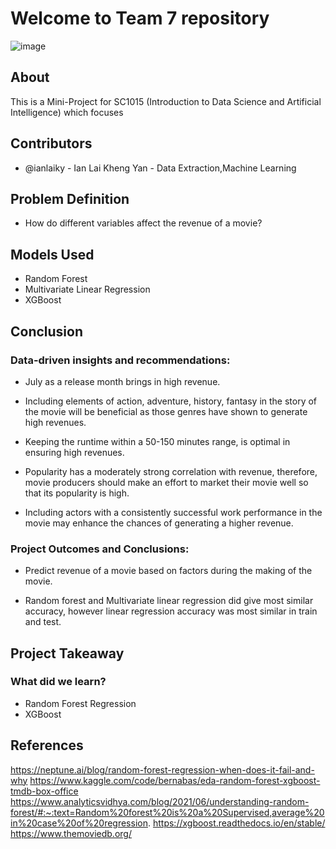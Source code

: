 # Welcome to Team 7 repository
![image](https://user-images.githubusercontent.com/22881021/164895983-d5c00d93-9033-48a2-a41c-414fb153542b.png)

## About

This is a Mini-Project for SC1015 (Introduction to Data Science and Artificial Intelligence) which focuses 

## Contributors

* @ianlaiky - Ian Lai Kheng Yan - Data Extraction,Machine Learning


## Problem Definition
* How do different variables affect the revenue of a movie?



## Models Used
* Random Forest
* Multivariate Linear Regression
* XGBoost



## Conclusion
### Data-driven insights and recommendations:

* July as a release month brings in high revenue.

* Including elements of action, adventure, history, fantasy in the story of the movie will be beneficial as those genres have shown to generate high revenues.

* Keeping the runtime within a 50-150 minutes range, is optimal in ensuring high revenues.

* Popularity has a moderately strong correlation with revenue, therefore, movie producers should make an effort to market their movie well so that its popularity is high.

* Including actors with a consistently successful work performance in the movie may enhance the chances of generating a higher revenue.


### Project Outcomes and Conclusions:
* Predict revenue of a movie based on factors during the making of the movie.

* Random forest and Multivariate linear regression did give most similar accuracy, however linear regression accuracy was most similar in train and test. 





## Project Takeaway
### What did we learn?
* Random Forest Regression
* XGBoost




## References
https://neptune.ai/blog/random-forest-regression-when-does-it-fail-and-why
https://www.kaggle.com/code/bernabas/eda-random-forest-xgboost-tmdb-box-office 
https://www.analyticsvidhya.com/blog/2021/06/understanding-random-forest/#:~:text=Random%20forest%20is%20a%20Supervised,average%20in%20case%20of%20regression.
https://xgboost.readthedocs.io/en/stable/
https://www.themoviedb.org/
